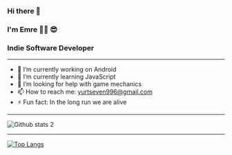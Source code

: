 ### Hi there 👋

###  I'm Emre 🙋‍♂️ 😎

###  Indie Software Developer
<hr>

- 🔭 I’m currently working on Android 
- 🌱 I’m currently learning JavaScript
- 🤔 I’m looking for help with game mechanics
- 📫 How to reach me: yurtseven996@gmail.com
- ⚡ Fun fact: In the long run we are alive

<hr>

![Github stats 2](https://github-readme-stats.vercel.app/api?username=yurtseven&show_icons=true&theme=radical)

<hr>

[![Top Langs](https://github-readme-stats.vercel.app/api/top-langs/?username=yurtseven&layout=compact)](https://github.com/yurtseven/github-readme-stats)
